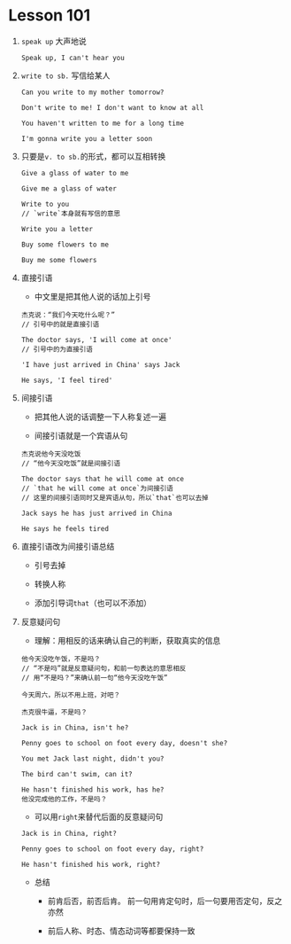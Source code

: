 # Lesson 101

1. `speak up` 大声地说

   ```
   Speak up, I can't hear you
   ```

2. `write to sb.` 写信给某人

   ```
   Can you write to my mother tomorrow?

   Don't write to me! I don't want to know at all

   You haven't written to me for a long time

   I'm gonna write you a letter soon
   ```

3. 只要是`v. to sb.`的形式，都可以互相转换

   ```
   Give a glass of water to me

   Give me a glass of water

   Write to you
   // `write`本身就有写信的意思

   Write you a letter

   Buy some flowers to me

   Buy me some flowers
   ```

4. 直接引语

   - 中文里是把其他人说的话加上引号

   ```
   杰克说：“我们今天吃什么呢？”
   // 引号中的就是直接引语
   ```

   ```
   The doctor says, 'I will come at once'
   // 引号中的为直接引语

   'I have just arrived in China' says Jack

   He says, 'I feel tired'
   ```

5. 间接引语

   - 把其他人说的话调整一下人称复述一遍

   - 间接引语就是一个宾语从句

   ```
   杰克说他今天没吃饭
   // “他今天没吃饭”就是间接引语
   ```

   ```
   The doctor says that he will come at once
   // `that he will come at once`为间接引语
   // 这里的间接引语同时又是宾语从句，所以`that`也可以去掉

   Jack says he has just arrived in China

   He says he feels tired
   ```

6. 直接引语改为间接引语总结

   - 引号去掉

   - 转换人称

   - 添加引导词`that`（也可以不添加）

7. 反意疑问句

   - 理解：用相反的话来确认自己的判断，获取真实的信息

   ```
   他今天没吃午饭，不是吗？
   // “不是吗”就是反意疑问句，和前一句表达的意思相反
   // 用“不是吗？”来确认前一句“他今天没吃午饭”

   今天周六，所以不用上班，对吧？

   杰克很牛逼，不是吗？
   ```

   ```
   Jack is in China, isn't he?

   Penny goes to school on foot every day, doesn't she?

   You met Jack last night, didn't you?

   The bird can't swim, can it?

   He hasn't finished his work, has he?
   他没完成他的工作，不是吗？
   ```

   - 可以用`right`来替代后面的反意疑问句

   ```
   Jack is in China, right?

   Penny goes to school on foot every day, right?

   He hasn't finished his work, right?
   ```

   - 总结

     - 前肯后否，前否后肯。 前一句用肯定句时，后一句要用否定句，反之亦然

     - 前后人称、时态、情态动词等都要保持一致

